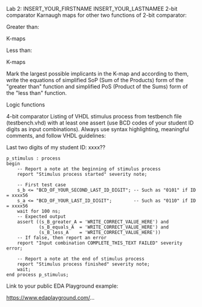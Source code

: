 Lab 2: INSERT_YOUR_FIRSTNAME INSERT_YOUR_LASTNAMEE
2-bit comparator
Karnaugh maps for other two functions of 2-bit comparator:

Greater than:

K-maps

Less than:

K-maps

Mark the largest possible implicants in the K-map and according to them, write the equations of simplified SoP (Sum of the Products) form of the "greater than" function and simplified PoS (Product of the Sums) form of the "less than" function.

Logic functions

4-bit comparator
Listing of VHDL stimulus process from testbench file (testbench.vhd) with at least one assert (use BCD codes of your student ID digits as input combinations). Always use syntax highlighting, meaningful comments, and follow VHDL guidelines:

Last two digits of my student ID: xxxx??

    p_stimulus : process
    begin
        -- Report a note at the beginning of stimulus process
        report "Stimulus process started" severity note;

        -- First test case
        s_b <= "BCD_OF_YOUR_SECOND_LAST_ID_DIGIT"; -- Such as "0101" if ID = xxxx56
        s_a <= "BCD_OF_YOUR_LAST_ID_DIGIT";        -- Such as "0110" if ID = xxxx56
        wait for 100 ns;
        -- Expected output
        assert ((s_B_greater_A = 'WRITE_CORRECT_VALUE_HERE') and
                (s_B_equals_A  = 'WRITE_CORRECT_VALUE_HERE') and
                (s_B_less_A    = 'WRITE_CORRECT_VALUE_HERE'))
        -- If false, then report an error
        report "Input combination COMPLETE_THIS_TEXT FAILED" severity error;

        -- Report a note at the end of stimulus process
        report "Stimulus process finished" severity note;
        wait;
    end process p_stimulus;
Link to your public EDA Playground example:

https://www.edaplayground.com/...
